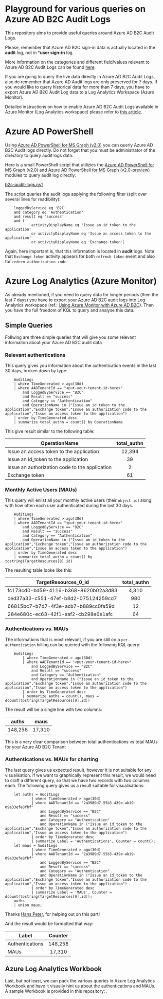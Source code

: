 # Playground for various queries on Azure AD B2C Audit Logs

This repository aims to provide useful queries around Azure AD B2C Audit Logs.

Please, remember that Azure AD B2C sign-in data is actually located in the **audit** log, not in ***user sign-in** log.

More information on the categories and different field/values relevant to Azure AD B2C Audit Logs can be found [here](http://bit.ly/b2c-audit-fields).

If you are going to query the live data directly in Azure AD B2C Audit Logs, also do remember that Azure AD Audit logs are only preserved for 7 days. 
If you would like to query historical data for more than 7 days, you have to export Azure AD B2C Audit Log data to a Log Analytics Workspace (Azure Monitor).

Detailed instructions on how to enable Azure AD B2C Audit Logs available in Azure Monitor (Log Analytics workspace) please refer to [this article](http://bit.ly/b2c-monitor). 

# Azure AD PowerShell

Using [Azure AD PowerShell for MS Graph (v2.0)](http://bit.ly/aad-ps-msgraph) you can queriy Azure AD B2C Audit logs directly. Do not forget that you must be 
administrator of the directory to query audit logs data.

Here is a small PowerShell script that utilizies the [Azure AD PowerShell for MS Graph (v2.0)](http://bit.ly/aad-ps-msgraph) and [Azure AD PowerShell for MS Graph (v2.0-preview)](http://bit.ly/aad-ps-msgraph-preview) modules to query audit log directly:

 [b2c-audit-logs.ps1](./b2c-audit-logs.ps1)

The script queries the audit logs applying the following filter (split over several lines for readibility):

```
    loggedByService eq 'B2C' 
    and category eq 'Authentication' 
    and result eq 'success' 
    and (
            activityDisplayName eq 'Issue an id_token to the application' 
            or activityDisplayName eq 'Issue an access token to the application' 
            or activityDisplayName eq 'Exchange token')
```

Again, here important is, that this information is located in **audit** logs. Note that `Exchange token` activity appears for both
`refresh token` event and also for `redeem authorization code`. 

# Azure Log Analytics (Azure Monitor)

As already mentioned, if you need to query data for longer periods (then the last 7 days) you have to export your Azure AD B2C
audit logs into Log Analytics workspace (ref.: [Using Azure Monitor with Azure AD B2C](http://bit.ly/b2c-monitor)). Then you have the full freedom of KQL to query and analyse this data.

## Simple Queries
Follwing are three simple queries that will give you some relevant informaiton about your Azure AD B2C audit data

### Relevant authentications
This query gives you information about the authentication events in the last 30 days, broken down by type:

```
    AuditLogs 
    | where TimeGenerated > ago(30d)
    | where AADTenantId == "<put-your-tenant-id-here>" 
        and LoggedByService == "B2C" 
        and Result == "success" 
        and Category == "Authentication" 
        and OperationName in ("Issue an id_token to the application","Exchange token","Issue an authorization code to the application","Issue an access token to the application")
    | order by TimeGenerated desc 
    | summarize total_authn = count() by OperationName
```

This give result similar to the following table:

| OperationName | total_authn |
| ------------- |:-------------:| 
| Issue an access token to the application      | 12,394 |
| Issue an id_token to the application      | 39 |
| Issue an authorization code to the application | 2 |
| Exchange token | 61 |

### Monthly Active Users (MAUs)	

This query will enlist all your monthly active users (their `object id`) along with how often each user authenticated during the last 30 days.

```
    AuditLogs 
    | where TimeGenerated > ago(30d)
    | where AADTenantId == "<put-your-tenant-id-here>" 
        and LoggedByService == "B2C" 
        and Result == "success" 
        and Category == "Authentication" 
        and OperationName in ("Issue an id_token to the application","Exchange token","Issue an authorization code to the application","Issue an access token to the application")
    | order by TimeGenerated desc 
    | summarize total_authn = count() by tostring(TargetResources[0].id)
```

The resulting table looke like this:

| TargetResources_0_id | total_authn |
| ------------- |:-------------:|
| fc173cd0-bd59-4116-b368-8620b02a3d83      | 4,310 |
| ced37a33-c551-47ef-b8d2-075124259cd7      | 980 |
| 66815bc7-b7d7-4f3e-acb7-b889cc0fa59d | 12 |
| 284e680c-ec63-42f1-aaf2-cb298e6e1afc | 64 |

### Authentications vs. MAUs

The informations that is most relevant, if you are still on a `per-authentication` billing can be queried with the following KQL query:

```
    AuditLogs 
        | where TimeGenerated > ago(30d)
        | where AADTenantId == "<put-your-tenant-id-here>" 
            and LoggedByService == "B2C" 
            and Result == "success" 
            and Category == "Authentication" 
            and OperationName in ("Issue an id_token to the application","Exchange token","Issue an authorization code to the application","Issue an access token to the application")
        | order by TimeGenerated desc 
        | summarize auths = count(), maus = dcount(tostring(TargetResources[0].id))
```

The result will be a single line with two columns:

| auths | maus |
| ------------- |:-------------:| 
| 148,258      | 17,310 |
	
This is a very clear comparison between total authentications vs total MAUs for your Azure AD B2C Tenant

### Authentications vs. MAUs for charting

The last query gives us expected result, however it is not suitable for any visualisation. If we want to graphically represent this result,
we would need to craft a different query, so that we have two records with two columns each. 
The following query gives us a result suitable for visualisations:

```
    let auths = AuditLogs 
            | where TimeGenerated > ago(30d)
            | where AADTenantId == "2a3989d7-55b3-439e-ab19-09a33efe8fbf" 
                and LoggedByService == "B2C" 
                and Result == "success" 
                and Category == "Authentication" 
                and OperationName in ("Issue an id_token to the application","Exchange token","Issue an authorization code to the application","Issue an access token to the application")
            | order by TimeGenerated desc 
            | summarize Label = 'Authentications', Counter = count();
    let maus = AuditLogs 
            | where TimeGenerated > ago(30d)
            | where AADTenantId == "2a3989d7-55b3-439e-ab19-09a33efe8fbf" 
                and LoggedByService == "B2C" 
                and Result == "success" 
                and Category == "Authentication" 
                and OperationName in ("Issue an id_token to the application","Exchange token","Issue an authorization code to the application","Issue an access token to the application")
            | order by TimeGenerated desc 
            | summarize Label = 'MAUs', Counter = dcount(tostring(TargetResources[0].id));
    auths 
    | union maus;
```

Thanks [Hans Peter](https://bit.ly/3haGlJ8), for helping out on this part!

And the result would be formatted that way:

| Label | Counter |
| ------------- |:-------------:| 
| Authentications      | 148,258 |
| MAUs      | 17,310 |

## Azure Log Analytics Workbook

Last, but not least, we can pack the various queries in Azure Log Analytics Workbook and have it visually hint us about the authentications and MAUs.
A sample Workbook is provided in this repository: .

